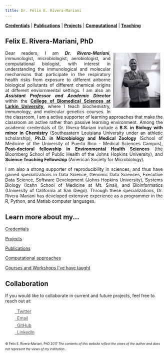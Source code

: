 ```yaml
---
title: Dr. Félix E. Rivera-Mariani
---
```



[**Credentials**](http://www.friveram.com/about) | [**Publications**](http://www.friveram.com/publications) | [**Projects**](http://www.friveram.com/projects) | [**Computational**](http://www.friveram.com/compbio) | [**Teaching**](http://www.friveram.com/teaching) 

## Felix E. Rivera-Mariani, PhD

<img src="images/RiveraMariani-Photo.JPG" alt="Dr. Rivera-Mariani" align="right" style="width: 30%; height: 30%; margin:8px"> <a name="Dr. Félix E. Rivera-Mariani"></a> 
<div style="text-align:justify"><p>Dear readers, I am <b><i>Dr. Rivera-Mariani</i></b>, immunologist, microbiologist, aerobiologist, and computational biologist, with interest in understanding the immunological and molecular mechanisms that participate in the respiratory health risks from exposure to different airborne biological pollutants of different chemical origins at different enviornmental settings. I am also an <b><i>Assistant Professor and Academic Director</i></b> within the <b><a href="http://ularkin.org/college-of-biomedical-sciences/">College of Biomedical Sciences at Larkin University</a></b>, where I teach biochemistry, immunology, and molecular genetics courses. In the classroom, I am a active supporter of learning approaches that make the classroom an active rather than passive learning environment. Among the academic credentials of Dr. Rivera-Mariani include a <b>B.S. in Biology with minor in Chemistry</b> (Southeastern Louisiana University under an athletic scholarship), <b>Ph.D. in Microbiology and Medical Zoology</b> (School of Medicine of the University of Puerto Rico - Medical Sciences Campus), <b>Post-doctoral fellowship in Environmental Health Sciences</b> (the Bloomberg School of Public Health of the Johns Hopkins University), and <b>Science Teaching Fellowship</b> (American Society for Microbiology).</p></div> 

<div style="text-align:justify"><p>I am also a strong supporter of reproducibility in sciences, and thus have gained specializations in Data Science, Genomic Data Sciences, Executive Data Science, Software Development (Johns Hopkins University), Systems Biology (Icahn School of Medicine at Mt. Sinai), and Bioinformatics (University of California at San Diego). Through these specializations, Dr. Rivera-Mariani has developed extensive experience as a programmer in the R, Python, and Matlab computer languages.</p></div> 

## Learn more about my...

[Credentials](http://www.friveram.com/about)

[Projects](http://www.friveram.com/projects)

[Publications](http://www.friveram.com/publications)

[Computational approaches](http://www.friveram.com/compbio)

[Courses and Workshops I've have taught](http://www.friveram.com/teaching)

## Collaboration 

If you would like to collaborate in current and future projects, feel free to reach out at:

<div class="contact-buttons" style="line-height:160%;margin-left:30px;margin-top:10px">
<p>
<a href="https://twitter.com/friveramariani" target="_blank" style="color:#515151;"><i class="fa fa-twitter" aria-hidden="true"></i> &nbsp; Twitter<br></a> 
<a href="mailto:friveramariani@gmail.com" target="_blank" style="color:#515151;"><i class="fa fa-envelope" aria-hidden="true" style="font-size:1em"></i> &nbsp; Email<br></a> 
<a href="https://github.com/friveramariani" target="_blank" style="color:#515151;"><i class="fa fa-github" aria-hidden="true" style="font-size:1em"></i> &nbsp; GitHub<br></a> 
<a href="https://www.linkedin.com/in/felixeriveramariani" target="_blank" style="color:#515151;"><i class="fa fa-linkedin" aria-hidden="true" style="font-size:1em"></i> &nbsp; LinkedIn<br></a>
</p>
</div>

<font size="1">&#169; Felix E. Rivera-Mariani, PhD 2017 <i>The contents of this website reflect the views of the author and does not represent the views of my institution.</i>.</font>
